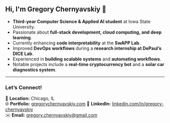 ## **Hi, I'm Gregory Chernyavskiy 👋**

- **Third-year Computer Science & Applied AI student** at Iowa State University.  
- Passionate about **full-stack development, cloud computing, and deep learning**.  
- Currently enhancing **code interpretability** at the **SwAPP Lab**.  
- Improved **DevOps workflows** during a **research internship at DePaul’s DICE Lab**.  
- Experienced in **building scalable systems** and **automating workflows**.  
- Notable projects include a **real-time cryptocurrency bot** and a **solar car diagnostics system**.

---

### **Let’s Connect!**  
📍 **Location:** Chicago, IL  
🌐 **Portfolio:** [gregorychernyavskiy.com](https://gregorychernyavskiy.com) 
👔 **LinkedIn:** [linkedin.com/in/gregory-chernyavskiy](https://linkedin.com/in/gregory-chernyavskiy)  
✉️ **Email:** gregory.chernyavskiy@gmail.com  
